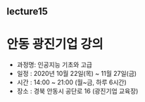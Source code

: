 ## lecture15
# 안동 광진기업 강의
- 과정명: 인공지능 기초와 고급
- 일정 : 2020년 10월 22일(목) ~ 11월 27일(금)
- 시간 : 14:00 ~ 21:00 (월~금, 하루 6시간)
- 장소 : 경북 안동시 공단로 16 (광진기업 교육장)

